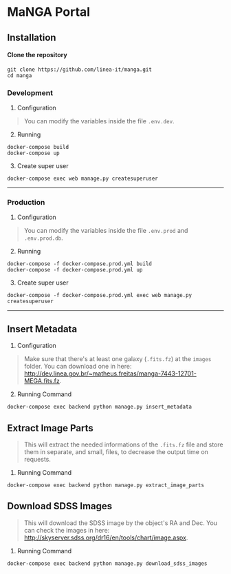 # MaNGA Portal


## Installation

#### Clone the repository
```
git clone https://github.com/linea-it/manga.git
cd manga
```

### Development

1. Configuration
> You can modify the variables inside the file `.env.dev`.

2. Running
```
docker-compose build
docker-compose up
```

3. Create super user
```
docker-compose exec web manage.py createsuperuser
```

---

### Production

1. Configuration
> You can modify the variables inside the file `.env.prod` and `.env.prod.db`.

2. Running
```
docker-compose -f docker-compose.prod.yml build
docker-compose -f docker-compose.prod.yml up
```

3. Create super user
```
docker-compose -f docker-compose.prod.yml exec web manage.py createsuperuser
```

---

## Insert Metadata

1. Configuration
> Make sure that there's at least one galaxy (`.fits.fz`) at the `images` folder.
> You can download one in here: http://dev.linea.gov.br/~matheus.freitas/manga-7443-12701-MEGA.fits.fz.

2. Running Command
```
docker-compose exec backend python manage.py insert_metadata
```

## Extract Image Parts
>This will extract the needed informations of the `.fits.fz` file and store them in separate, and small, files, to decrease the output time on requests.

1. Running Command
```
docker-compose exec backend python manage.py extract_image_parts
```

## Download SDSS Images
>This will download the SDSS image by the object's RA and Dec.
>You can check the images in here: http://skyserver.sdss.org/dr16/en/tools/chart/image.aspx.

1. Running Command
```
docker-compose exec backend python manage.py download_sdss_images
```
